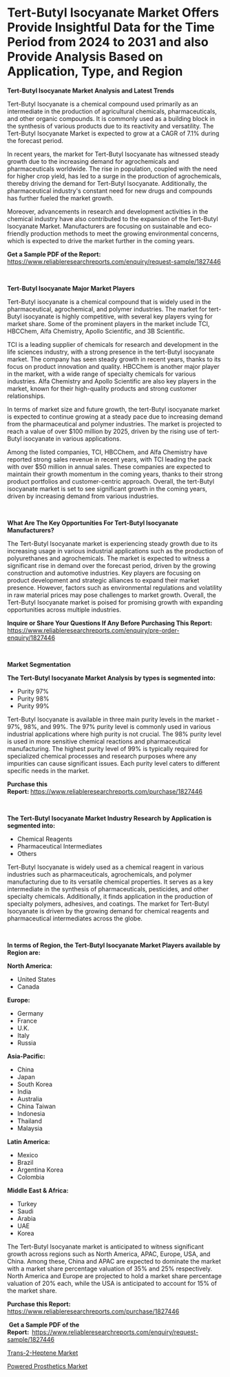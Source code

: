<p><h1>Tert-Butyl Isocyanate Market Offers Provide Insightful Data for the Time Period from 2024 to 2031 and also Provide Analysis Based on Application, Type, and Region</h1></p><p><strong>Tert-Butyl Isocyanate Market Analysis and Latest Trends</strong></p>
<p><p>Tert-Butyl Isocyanate is a chemical compound used primarily as an intermediate in the production of agricultural chemicals, pharmaceuticals, and other organic compounds. It is commonly used as a building block in the synthesis of various products due to its reactivity and versatility. The Tert-Butyl Isocyanate Market is expected to grow at a CAGR of 7.1% during the forecast period.</p><p>In recent years, the market for Tert-Butyl Isocyanate has witnessed steady growth due to the increasing demand for agrochemicals and pharmaceuticals worldwide. The rise in population, coupled with the need for higher crop yield, has led to a surge in the production of agrochemicals, thereby driving the demand for Tert-Butyl Isocyanate. Additionally, the pharmaceutical industry's constant need for new drugs and compounds has further fueled the market growth.</p><p>Moreover, advancements in research and development activities in the chemical industry have also contributed to the expansion of the Tert-Butyl Isocyanate Market. Manufacturers are focusing on sustainable and eco-friendly production methods to meet the growing environmental concerns, which is expected to drive the market further in the coming years.</p></p>
<p><strong>Get a Sample PDF of the Report:&nbsp;</strong> <a href="https://www.reliableresearchreports.com/enquiry/request-sample/1827446">https://www.reliableresearchreports.com/enquiry/request-sample/1827446</a></p>
<p>&nbsp;</p>
<p><strong>Tert-Butyl Isocyanate Major Market Players</strong></p>
<p><p>Tert-Butyl isocyanate is a chemical compound that is widely used in the pharmaceutical, agrochemical, and polymer industries. The market for tert-Butyl isocyanate is highly competitive, with several key players vying for market share. Some of the prominent players in the market include TCI, HBCChem, Alfa Chemistry, Apollo Scientific, and 3B Scientific.</p><p>TCI is a leading supplier of chemicals for research and development in the life sciences industry, with a strong presence in the tert-Butyl isocyanate market. The company has seen steady growth in recent years, thanks to its focus on product innovation and quality. HBCChem is another major player in the market, with a wide range of specialty chemicals for various industries. Alfa Chemistry and Apollo Scientific are also key players in the market, known for their high-quality products and strong customer relationships.</p><p>In terms of market size and future growth, the tert-Butyl isocyanate market is expected to continue growing at a steady pace due to increasing demand from the pharmaceutical and polymer industries. The market is projected to reach a value of over $100 million by 2025, driven by the rising use of tert-Butyl isocyanate in various applications.</p><p>Among the listed companies, TCI, HBCChem, and Alfa Chemistry have reported strong sales revenue in recent years, with TCI leading the pack with over $50 million in annual sales. These companies are expected to maintain their growth momentum in the coming years, thanks to their strong product portfolios and customer-centric approach. Overall, the tert-Butyl isocyanate market is set to see significant growth in the coming years, driven by increasing demand from various industries.</p></p>
<p>&nbsp;</p>
<p><strong>What Are The Key Opportunities For Tert-Butyl Isocyanate Manufacturers?</strong></p>
<p><p>The Tert-Butyl Isocyanate market is experiencing steady growth due to its increasing usage in various industrial applications such as the production of polyurethanes and agrochemicals. The market is expected to witness a significant rise in demand over the forecast period, driven by the growing construction and automotive industries. Key players are focusing on product development and strategic alliances to expand their market presence. However, factors such as environmental regulations and volatility in raw material prices may pose challenges to market growth. Overall, the Tert-Butyl Isocyanate market is poised for promising growth with expanding opportunities across multiple industries.</p></p>
<p><strong>Inquire or Share Your Questions If Any Before Purchasing This Report:</strong> <a href="https://www.reliableresearchreports.com/enquiry/pre-order-enquiry/1827446">https://www.reliableresearchreports.com/enquiry/pre-order-enquiry/1827446</a></p>
<p>&nbsp;</p>
<p><strong>Market Segmentation</strong></p>
<p><strong>The Tert-Butyl Isocyanate Market Analysis by types is segmented into:</strong></p>
<p><ul><li>Purity 97%</li><li>Purity 98%</li><li>Purity 99%</li></ul></p>
<p><p>Tert-Butyl Isocyanate is available in three main purity levels in the market - 97%, 98%, and 99%. The 97% purity level is commonly used in various industrial applications where high purity is not crucial. The 98% purity level is used in more sensitive chemical reactions and pharmaceutical manufacturing. The highest purity level of 99% is typically required for specialized chemical processes and research purposes where any impurities can cause significant issues. Each purity level caters to different specific needs in the market.</p></p>
<p><strong>Purchase this Report:&nbsp;</strong><a href="https://www.reliableresearchreports.com/purchase/1827446">https://www.reliableresearchreports.com/purchase/1827446</a></p>
<p>&nbsp;</p>
<p><strong>The Tert-Butyl Isocyanate Market Industry Research by Application is segmented into:</strong></p>
<p><ul><li>Chemical Reagents</li><li>Pharmaceutical Intermediates</li><li>Others</li></ul></p>
<p><p>Tert-Butyl Isocyanate is widely used as a chemical reagent in various industries such as pharmaceuticals, agrochemicals, and polymer manufacturing due to its versatile chemical properties. It serves as a key intermediate in the synthesis of pharmaceuticals, pesticides, and other specialty chemicals. Additionally, it finds application in the production of specialty polymers, adhesives, and coatings. The market for Tert-Butyl Isocyanate is driven by the growing demand for chemical reagents and pharmaceutical intermediates across the globe.</p></p>
<p>&nbsp;</p>
<p><strong>In terms of Region, the Tert-Butyl Isocyanate Market Players available by Region are:</strong></p>
<p>
    <p> <strong> North America: </strong>
        <ul>
            <li>United States</li>
            <li>Canada</li>
        </ul>
        </p> 
    <p> <strong> Europe: </strong>
        <ul>
            <li>Germany</li>
            <li>France</li>
            <li>U.K.</li>
            <li>Italy</li>
            <li>Russia</li>
        </ul>
        </p> 
    <p> <strong> Asia-Pacific: </strong>
        <ul>
            <li>China</li>
            <li>Japan</li>
            <li>South Korea</li>
            <li>India</li>
            <li>Australia</li>
            <li>China Taiwan</li>
            <li>Indonesia</li>
            <li>Thailand</li>
            <li>Malaysia</li>
        </ul>
        </p> 
    <p> <strong> Latin America: </strong>
        <ul>
            <li>Mexico</li>
            <li>Brazil</li>
            <li>Argentina Korea</li>
            <li>Colombia</li>
        </ul>
        </p> 
    <p> <strong> Middle East & Africa: </strong>
        <ul>
            <li>Turkey</li>
            <li>Saudi</li>
            <li>Arabia</li>
            <li>UAE</li>
            <li>Korea</li>
        </ul>
    </p>
    </p>
<p><p>The Tert-Butyl Isocyanate market is anticipated to witness significant growth across regions such as North America, APAC, Europe, USA, and China. Among these, China and APAC are expected to dominate the market with a market share percentage valuation of 35% and 25% respectively. North America and Europe are projected to hold a market share percentage valuation of 20% each, while the USA is anticipated to account for 15% of the market share.</p></p>
<p><strong>Purchase this Report: </strong><a href="https://www.reliableresearchreports.com/purchase/1827446">https://www.reliableresearchreports.com/purchase/1827446</a></p>
<p>&nbsp;<strong>Get a Sample PDF of the Report:&nbsp;&nbsp;</strong><a href="https://www.reliableresearchreports.com/enquiry/request-sample/1827446">https://www.reliableresearchreports.com/enquiry/request-sample/1827446</a></p>
<p><strong></strong></p>
<p><p><a href="https://github.com/ruddyyedelwadw/Market-Research-Report-List-1/blob/main/trans-2-heptene-market.md">Trans-2-Heptene Market</a></p><p><a href="https://angry-finch-aaf.notion.site/Powered-Prosthetics-Market-Analysis-and-Market-Size-Global-Industry-Overview-Market-Segmentation-a-0b96b481186c4b57a4f0491f313783a8">Powered Prosthetics Market</a></p></p>